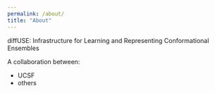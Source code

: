```yaml
---
permalink: /about/
title: "About"
---
```


diffUSE: Infrastructure for Learning and Representing Conformational Ensembles

A collaboration between:
  * UCSF
  * others
